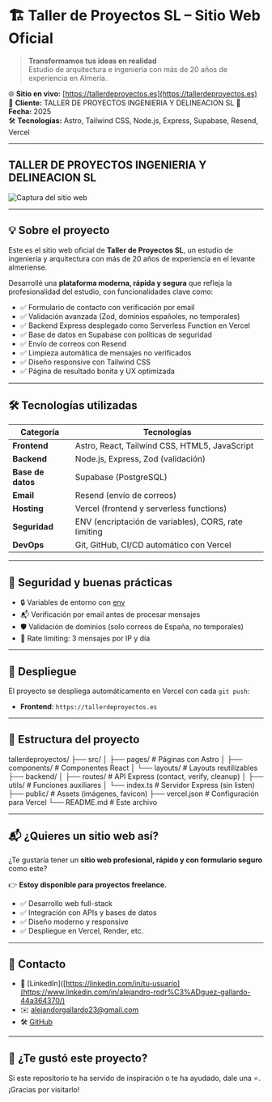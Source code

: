# 🏗️ Taller de Proyectos SL – Sitio Web Oficial

> **Transformamos tus ideas en realidad**  
> Estudio de arquitectura e ingeniería con más de 20 años de experiencia en Almería.

🌐 **Sitio en vivo:** [https://tallerdeproyectos.es](https://tallerdeproyectos.es)  
💼 **Cliente:** TALLER DE PROYECTOS INGENIERIA Y DELINEACION SL
📅 **Fecha:** 2025  
🛠️ **Tecnologías:** Astro, Tailwind CSS, Node.js, Express, Supabase, Resend, Vercel

---

## TALLER DE PROYECTOS INGENIERIA Y DELINEACION SL
![Captura del sitio web](https://ik.imagekit.io/proyectostd/images/logo/logo.webp?updatedAt=1754216876949?tr=w-800,q-80)

---

## 💡 Sobre el proyecto

Este es el sitio web oficial de **Taller de Proyectos SL**, un estudio de ingeniería y arquitectura con más de 20 años de experiencia en el levante almeriense.

Desarrollé una **plataforma moderna, rápida y segura** que refleja la profesionalidad del estudio, con funcionalidades clave como:

- ✅ Formulario de contacto con verificación por email
- ✅ Validación avanzada (Zod, dominios españoles, no temporales)
- ✅ Backend Express desplegado como Serverless Function en Vercel
- ✅ Base de datos en Supabase con políticas de seguridad
- ✅ Envío de correos con Resend
- ✅ Limpieza automática de mensajes no verificados
- ✅ Diseño responsive con Tailwind CSS
- ✅ Página de resultado bonita y UX optimizada

---

## 🛠️ Tecnologías utilizadas

| Categoría | Tecnologías |
|---------|-----------|
| **Frontend** | Astro, React, Tailwind CSS, HTML5, JavaScript |
| **Backend** | Node.js, Express, Zod (validación) |
| **Base de datos** | Supabase (PostgreSQL) |
| **Email** | Resend (envío de correos) |
| **Hosting** | Vercel (frontend y serverless functions) |
| **Seguridad** | ENV (encriptación de variables), CORS, rate limiting |
| **DevOps** | Git, GitHub, CI/CD automático con Vercel |

---

## 🔐 Seguridad y buenas prácticas

- 🔒 Variables de entorno con [env]([https://dotenvx.com](https://dotenvx.com/docs/env-file))
- 📬 Verificación por email antes de procesar mensajes
- 🛡️ Validación de dominios (solo correos de España, no temporales)
- 🚫 Rate limiting: 3 mensajes por IP y día

---

## 🚀 Despliegue

El proyecto se despliega automáticamente en Vercel con cada `git push`:

- **Frontend**: `https://tallerdeproyectos.es`
---

## 📂 Estructura del proyecto

tallerdeproyectos/
├── src/
│ ├── pages/ # Páginas con Astro
│ ├── components/ # Componentes React
│ └── layouts/ # Layouts reutilizables
├── backend/
│ ├── routes/ # API Express (contact, verify, cleanup)
│ ├── utils/ # Funciones auxiliares
│ └── index.ts # Servidor Express (sin listen)
├── public/ # Assets (imágenes, favicon)
├── vercel.json # Configuración para Vercel
└── README.md # Este archivo

---

## 📬 ¿Quieres un sitio web así?

¿Te gustaría tener un **sitio web profesional, rápido y con formulario seguro** como este?

👉 **Estoy disponible para proyectos freelance.**

- ✅ Desarrollo web full-stack
- ✅ Integración con APIs y bases de datos
- ✅ Diseño moderno y responsive
- ✅ Despliegue en Vercel, Render, etc.

---

## 📎 Contacto

- 💼 [LinkedIn]([https://linkedin.com/in/tu-usuario](https://www.linkedin.com/in/alejandro-rodr%C3%ADguez-gallardo-44a364370/) 
- ✉️ alejandorgallardo23@gmail.com
- 🛠️ [GitHub](https://github.com/alxrgdriguez) 

---

## 🌟 ¿Te gustó este proyecto?

Si este repositorio te ha servido de inspiración o te ha ayudado, dale una ⭐.  
¡Gracias por visitarlo!




